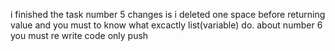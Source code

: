 i finished the task number 5 changes is i deleted one space before returning value
and
you must to know what excactly list(variable) do.
about number 6 you must re write code
only push

